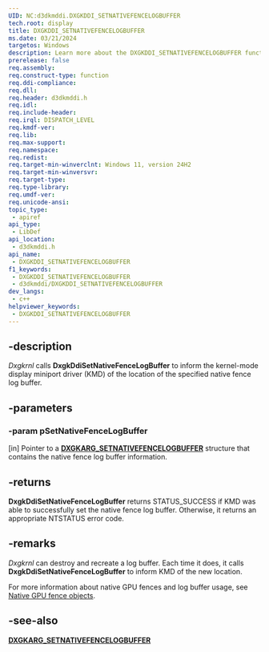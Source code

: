 ```yaml
---
UID: NC:d3dkmddi.DXGKDDI_SETNATIVEFENCELOGBUFFER
tech.root: display
title: DXGKDDI_SETNATIVEFENCELOGBUFFER
ms.date: 03/21/2024
targetos: Windows
description: Learn more about the DXGKDDI_SETNATIVEFENCELOGBUFFER function.
prerelease: false
req.assembly: 
req.construct-type: function
req.ddi-compliance: 
req.dll: 
req.header: d3dkmddi.h
req.idl: 
req.include-header: 
req.irql: DISPATCH_LEVEL
req.kmdf-ver: 
req.lib: 
req.max-support: 
req.namespace: 
req.redist: 
req.target-min-winverclnt: Windows 11, version 24H2
req.target-min-winversvr: 
req.target-type: 
req.type-library: 
req.umdf-ver: 
req.unicode-ansi: 
topic_type:
 - apiref
api_type:
 - LibDef
api_location:
 - d3dkmddi.h
api_name:
 - DXGKDDI_SETNATIVEFENCELOGBUFFER
f1_keywords:
 - DXGKDDI_SETNATIVEFENCELOGBUFFER
 - d3dkmddi/DXGKDDI_SETNATIVEFENCELOGBUFFER
dev_langs:
 - c++
helpviewer_keywords:
 - DXGKDDI_SETNATIVEFENCELOGBUFFER
---
```


## -description

*Dxgkrnl* calls **DxgkDdiSetNativeFenceLogBuffer** to inform the kernel-mode display miniport driver (KMD) of the location of the specified native fence log buffer.

## -parameters

### -param pSetNativeFenceLogBuffer

[in] Pointer to a [**DXGKARG_SETNATIVEFENCELOGBUFFER**](ns-d3dkmddi-dxgkarg_setnativefencelogbuffer.md) structure that contains the native fence log buffer information.

## -returns

**DxgkDdiSetNativeFenceLogBuffer** returns STATUS_SUCCESS if KMD was able to successfully set the native fence log buffer. Otherwise, it returns an appropriate NTSTATUS error code.

## -remarks

*Dxgkrnl* can destroy and recreate a log buffer. Each time it does, it calls **DxgkDdiSetNativeFenceLogBuffer** to inform KMD of the new location.

For more information about native GPU fences and log buffer usage, see [Native GPU fence objects](/windows-hardware/drivers/display/native-gpu-fence-objects).

## -see-also

[**DXGKARG_SETNATIVEFENCELOGBUFFER**](ns-d3dkmddi-dxgkarg_setnativefencelogbuffer.md)

